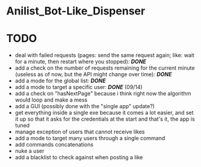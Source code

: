 # Anilist_Bot-Like_Dispenser

# TODO
- deal with failed requests (pages: send the same request again; like: wait for a minute, then restart where you stopped): ***DONE***
- add a check on the number of requests remaining for the current minute (useless as of now, but the API might change over time): ***DONE***
- add a mode for the global list: ***DONE***
- add a mode to target a specific user: ***DONE*** (09/14)
- add a check on "hasNextPage" because i think right now the algorithm would loop and make a mess
- add a GUI (possibly done with the "single app" update?)
- get everything inside a single exe because it comes a lot easier, and set it up so that it asks for the credentials at the start and that's it, the app is tuned
- manage exception of users that cannot receive likes
- add a mode to target many users through a single command
- add commands concatenations
- nuke a user
- add a blacklist to check against when posting a like

